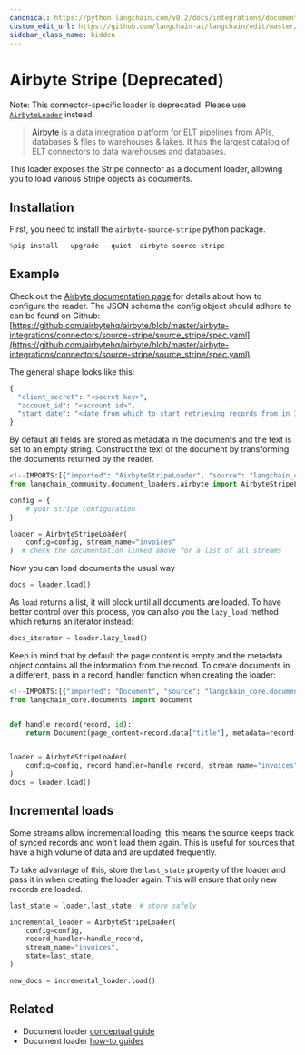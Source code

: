 ```yaml
---
canonical: https://python.langchain.com/v0.2/docs/integrations/document_loaders/airbyte_stripe/
custom_edit_url: https://github.com/langchain-ai/langchain/edit/master/docs/docs/integrations/document_loaders/airbyte_stripe.ipynb
sidebar_class_name: hidden
---
```


# Airbyte Stripe (Deprecated)

Note: This connector-specific loader is deprecated. Please use [`AirbyteLoader`](/docs/integrations/document_loaders/airbyte) instead.

> [Airbyte](https://github.com/airbytehq/airbyte) is a data integration platform for ELT pipelines from APIs, databases & files to warehouses & lakes. It has the largest catalog of ELT connectors to data warehouses and databases.

This loader exposes the Stripe connector as a document loader, allowing you to load various Stripe objects as documents.

## Installation

First, you need to install the `airbyte-source-stripe` python package.

```python
%pip install --upgrade --quiet  airbyte-source-stripe
```

## Example

Check out the [Airbyte documentation page](https://docs.airbyte.com/integrations/sources/stripe/) for details about how to configure the reader.
The JSON schema the config object should adhere to can be found on Github: [https://github.com/airbytehq/airbyte/blob/master/airbyte-integrations/connectors/source-stripe/source_stripe/spec.yaml](https://github.com/airbytehq/airbyte/blob/master/airbyte-integrations/connectors/source-stripe/source_stripe/spec.yaml).

The general shape looks like this:
```python
{
  "client_secret": "<secret key>",
  "account_id": "<account id>",
  "start_date": "<date from which to start retrieving records from in ISO format, e.g. 2020-10-20T00:00:00Z>",
}
```

By default all fields are stored as metadata in the documents and the text is set to an empty string. Construct the text of the document by transforming the documents returned by the reader.

```python
<!--IMPORTS:[{"imported": "AirbyteStripeLoader", "source": "langchain_community.document_loaders.airbyte", "docs": "https://api.python.langchain.com/en/latest/document_loaders/langchain_community.document_loaders.airbyte.AirbyteStripeLoader.html", "title": "Airbyte Stripe (Deprecated)"}]-->
from langchain_community.document_loaders.airbyte import AirbyteStripeLoader

config = {
    # your stripe configuration
}

loader = AirbyteStripeLoader(
    config=config, stream_name="invoices"
)  # check the documentation linked above for a list of all streams
```

Now you can load documents the usual way

```python
docs = loader.load()
```

As `load` returns a list, it will block until all documents are loaded. To have better control over this process, you can also you the `lazy_load` method which returns an iterator instead:

```python
docs_iterator = loader.lazy_load()
```

Keep in mind that by default the page content is empty and the metadata object contains all the information from the record. To create documents in a different, pass in a record_handler function when creating the loader:

```python
<!--IMPORTS:[{"imported": "Document", "source": "langchain_core.documents", "docs": "https://api.python.langchain.com/en/latest/documents/langchain_core.documents.base.Document.html", "title": "Airbyte Stripe (Deprecated)"}]-->
from langchain_core.documents import Document


def handle_record(record, id):
    return Document(page_content=record.data["title"], metadata=record.data)


loader = AirbyteStripeLoader(
    config=config, record_handler=handle_record, stream_name="invoices"
)
docs = loader.load()
```

## Incremental loads

Some streams allow incremental loading, this means the source keeps track of synced records and won't load them again. This is useful for sources that have a high volume of data and are updated frequently.

To take advantage of this, store the `last_state` property of the loader and pass it in when creating the loader again. This will ensure that only new records are loaded.

```python
last_state = loader.last_state  # store safely

incremental_loader = AirbyteStripeLoader(
    config=config,
    record_handler=handle_record,
    stream_name="invoices",
    state=last_state,
)

new_docs = incremental_loader.load()
```

## Related

- Document loader [conceptual guide](/docs/concepts/#document-loaders)
- Document loader [how-to guides](/docs/how_to/#document-loaders)